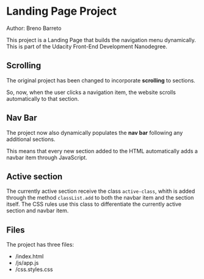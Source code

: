# Landing Page Project

Author: Breno Barreto

This project is a Landing Page that builds the navigation menu dynamically.
This is part of the Udacity Front-End Development Nanodegree.

## Scrolling

The original project has been changed to incorporate **scrolling** to sections.

So, now, when the user clicks a navigation item, the website scrolls automatically to that section.

## Nav Bar

The project now also dynamically populates the **nav bar** following any additional sections.

This means that every new section added to the HTML automatically adds a navbar item through JavaScript.

## Active section

The currently active section receive the class `active-class`, whith is added through the method `classList.add` to both the navbar item and the section itself. The CSS rules use this class to differentiate the currently active section and navbar item.

## Files

The project has three files:
- /index.html
- /js/app.js
- /css.styles.css